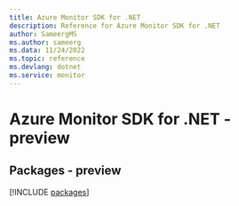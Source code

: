 ```yaml
---
title: Azure Monitor SDK for .NET
description: Reference for Azure Monitor SDK for .NET
author: SameergMS
ms.author: sameerg
ms.data: 11/24/2022
ms.topic: reference
ms.devlang: dotnet
ms.service: monitor
---
```

# Azure Monitor SDK for .NET - preview
## Packages - preview
[!INCLUDE [packages](monitor-index.md)]